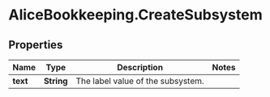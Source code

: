 # AliceBookkeeping.CreateSubsystem

## Properties

Name | Type | Description | Notes
------------ | ------------- | ------------- | -------------
**text** | **String** | The label value of the subsystem. | 


